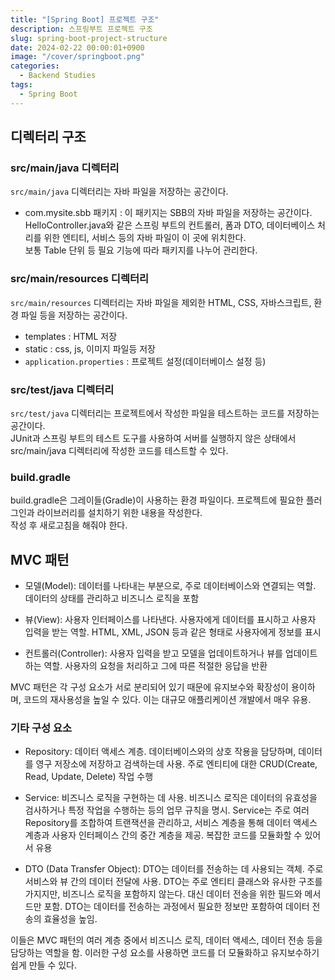 ```yaml
---
title: "[Spring Boot] 프로젝트 구조"
description: 스프링부트 프로젝트 구조
slug: spring-boot-project-structure
date: 2024-02-22 00:00:01+0900
image: "/cover/springboot.png"
categories:
  - Backend Studies
tags:
  - Spring Boot
---
```


## 디렉터리 구조

### src/main/java 디렉터리

`src/main/java` 디렉터리는 자바 파일을 저장하는 공간이다.

- com.mysite.sbb 패키지 :
  이 패키지는 SBB의 자바 파일을 저장하는 공간이다. HelloController.java와 같은 스프링 부트의 컨트롤러, 폼과 DTO, 데이터베이스 처리를 위한 엔티티, 서비스 등의 자바 파일이 이 곳에 위치한다.  
  보통 Table 단위 등 필요 기능에 따라 패키지를 나누어 관리한다.

### src/main/resources 디렉터리

`src/main/resources` 디렉터리는 자바 파일을 제외한 HTML, CSS, 자바스크립트, 환경 파일 등을 저장하는 공간이다.

- templates : HTML 저장
- static : css, js, 이미지 파일등 저장
- `application.properties` : 프로젝트 설정(데이터베이스 설정 등)

### src/test/java 디렉터리

`src/test/java` 디렉터리는 프로젝트에서 작성한 파일을 테스트하는 코드를 저장하는 공간이다.  
JUnit과 스프링 부트의 테스트 도구를 사용하여 서버를 실행하지 않은 상태에서 src/main/java 디렉터리에 작성한 코드를 테스트할 수 있다.

### build.gradle

build.gradle은 그레이들(Gradle)이 사용하는 환경 파일이다. 프로젝트에 필요한 플러그인과 라이브러리를 설치하기 위한 내용을 작성한다.  
작성 후 새로고침을 해줘야 한다.

## MVC 패턴

- 모델(Model): 데이터를 나타내는 부분으로, 주로 데이터베이스와 연결되는 역할. 데이터의 상태를 관리하고 비즈니스 로직을 포함

- 뷰(View): 사용자 인터페이스를 나타낸다. 사용자에게 데이터를 표시하고 사용자 입력을 받는 역할. HTML, XML, JSON 등과 같은 형태로 사용자에게 정보를 표시

- 컨트롤러(Controller): 사용자 입력을 받고 모델을 업데이트하거나 뷰를 업데이트하는 역할. 사용자의 요청을 처리하고 그에 따른 적절한 응답을 반환

MVC 패턴은 각 구성 요소가 서로 분리되어 있기 때문에 유지보수와 확장성이 용이하며, 코드의 재사용성을 높일 수 있다. 이는 대규모 애플리케이션 개발에서 매우 유용.

### 기타 구성 요소

- Repository: 데이터 액세스 계층. 데이터베이스와의 상호 작용을 담당하며, 데이터를 영구 저장소에 저장하고 검색하는데 사용. 주로 엔티티에 대한 CRUD(Create, Read, Update, Delete) 작업 수행

- Service: 비즈니스 로직을 구현하는 데 사용. 비즈니스 로직은 데이터의 유효성을 검사하거나 특정 작업을 수행하는 등의 업무 규칙을 명시. Service는 주로 여러 Repository를 조합하여 트랜잭션을 관리하고, 서비스 계층을 통해 데이터 액세스 계층과 사용자 인터페이스 간의 중간 계층을 제공. 복잡한 코드를 모듈화할 수 있어서 유용

- DTO (Data Transfer Object): DTO는 데이터를 전송하는 데 사용되는 객체. 주로 서비스와 뷰 간의 데이터 전달에 사용. DTO는 주로 엔티티 클래스와 유사한 구조를 가지지만, 비즈니스 로직을 포함하지 않는다. 대신 데이터 전송을 위한 필드와 메서드만 포함. DTO는 데이터를 전송하는 과정에서 필요한 정보만 포함하여 데이터 전송의 효율성을 높임.

이들은 MVC 패턴의 여러 계층 중에서 비즈니스 로직, 데이터 액세스, 데이터 전송 등을 담당하는 역할을 함. 이러한 구성 요소를 사용하면 코드를 더 모듈화하고 유지보수하기 쉽게 만들 수 있다.
